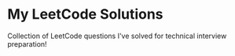 # My LeetCode Solutions
Collection of LeetCode questions I've solved for technical interview preparation!

